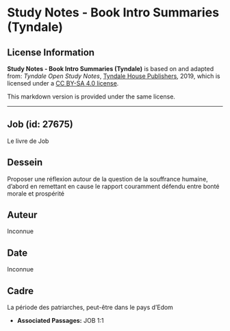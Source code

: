 # Study Notes - Book Intro Summaries (Tyndale)

## License Information

**Study Notes - Book Intro Summaries (Tyndale)** is based on and adapted from: _Tyndale Open Study Notes_, [Tyndale House Publishers](https://tyndaleopenresources.com/), 2019, which is licensed under a [CC BY-SA 4.0 license](https://creativecommons.org/licenses/by-sa/4.0/legalcode.en).

This markdown version is provided under the same license.



--------------------------------

## Job (id: 27675)

Le livre de Job

Dessein
-------

Proposer une réflexion autour de la question de la souffrance humaine, d’abord en remettant en cause le rapport couramment défendu entre bonté morale et prospérité

Auteur
------

Inconnue

Date
----

Inconnue

Cadre
-----

La période des patriarches, peut\-être dans le pays d’Edom

* **Associated Passages:** JOB 1:1

